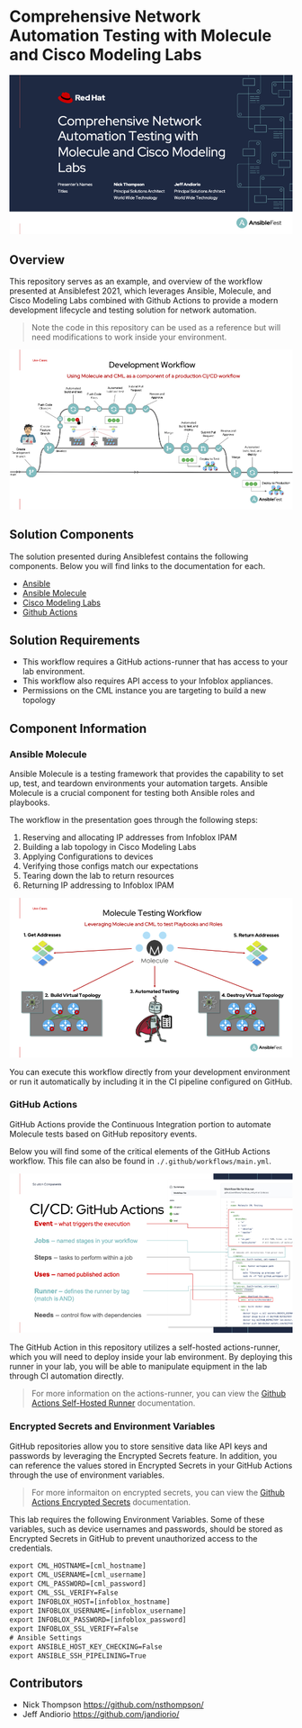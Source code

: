 # Comprehensive Network Automation Testing with Molecule and Cisco Modeling Labs

![title-slide](_images/preso-title-slide.png)

## Overview

This repository serves as an example, and overview of the workflow presented at Ansiblefest 2021, which leverages Ansible, Molecule, and Cisco Modeling Labs combined with Github Actions to provide a modern development lifecycle and testing solution for network automation.

> Note the code in this repository can be used as a reference but will need modifications to work inside your environment.

![development-workflow](_images/preso-development-workflow.png)

## Solution Components

The solution presented during Ansiblefest contains the following components.  Below you will find links to the documentation for each.

* [Ansible](https://docs.ansible.com/)
* [Ansible Molecule](https://molecule.readthedocs.io/en/latest/index.html)
* [Cisco Modeling Labs](https://developer.cisco.com/modeling-labs/)
* [Github Actions](https://docs.github.com/en/actions)

## Solution Requirements

* This workflow requires a GitHub actions-runner that has access to your lab environment.
* This workflow also requires API access to your Infoblox appliances.
* Permissions on the CML instance you are targeting to build a new topology

## Component Information

### Ansible Molecule

Ansible Molecule is a testing framework that provides the capability to set up, test, and teardown environments your automation targets. Ansible Molecule is a crucial component for testing both Ansible roles and playbooks.

The workflow in the presentation goes through the following steps:

1. Reserving and allocating IP addresses from Infoblox IPAM
2. Building a lab topology in Cisco Modeling Labs
3. Applying Configurations to devices
4. Verifying those configs match our expectations
5. Tearing down the lab to return resources
6. Returning IP addressing to Infoblox IPAM

![molecule-workflow](_images/preso-molecule-workflow.png)

You can execute this workflow directly from your development environment or run it automatically by including it in the CI pipeline configured on GitHub.

### GitHub Actions

GitHub Actions provide the Continuous Integration portion to automate Molecule tests based on GitHub repository events.

Below you will find some of the critical elements of the GitHub Actions workflow.  This file can also be found in `./.github/workflows/main.yml`.

![github-actions](_images/preso-github-actions.png)

The GitHub Action in this repository utilizes a self-hosted actions-runner, which you will need to deploy inside your lab environment.  By deploying this runner in your lab, you will be able to manipulate equipment in the lab through CI automation directly.

> For more information on the actions-runner, you can view the [Github Actions Self-Hosted Runner](https://docs.github.com/en/actions/hosting-your-own-runners/about-self-hosted-runners) documentation.

### Encrypted Secrets and Environment Variables

GitHub repositories allow you to store sensitive data like API keys and passwords by leveraging the Encrypted Secrets feature. In addition, you can reference the values stored in Encrypted Secrets in your GitHub Actions through the use of environment variables.

> For more informaiton on encrypted secrets, you can view the [Github Actions Encrypted Secrets](https://docs.github.com/en/actions/security-guides/encrypted-secrets) documentation.

This lab requires the following Environment Variables.  Some of these variables, such as device usernames and passwords, should be stored as Encrypted Secrets in GitHub to prevent unauthorized access to the credentials.

```environment
export CML_HOSTNAME=[cml_hostname]
export CML_USERNAME=[cml_username]
export CML_PASSWORD=[cml_password]
export CML_SSL_VERIFY=False
export INFOBLOX_HOST=[infoblox_hostname]
export INFOBLOX_USERNAME=[infoblox_username]
export INFOBLOX_PASSWORD=[infoblox_password]
export INFOBLOX_SSL_VERIFY=False
# Ansible Settings
export ANSIBLE_HOST_KEY_CHECKING=False
export ANSIBLE_SSH_PIPELINING=True
```

## Contributors

* Nick Thompson <https://github.com/nsthompson/>
* Jeff Andiorio <https://github.com/jandiorio/>
